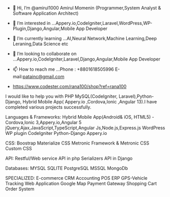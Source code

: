 - 👋 Hi, I’m @amirul1000  Amirul Momenin (Programmer,System Analyst & Software Application Architect)
- 👀 I’m interested in ...Appery.io,CodeIgniter,Laravel,WordPress,WP-Plugin,Django,Angular,Mobile App Developer
- 🌱 I’m currently learning ...AI,Neural Network,Machine Learning,Deep Leraning,Data Science etc
- 💞️ I’m looking to collaborate on ...Appery.io,CodeIgniter,Laravel,Django,Angular,Mobile App Developer
- 📫 How to reach me ...Phone : +8801618505996   E-mail:patainc@gmail.com

- https://www.codester.com/rana100/shop?ref=rana100

<!---
amirul1000/amirul1000 is a ✨ special ✨ repository because its `README.md` (this file) appears on your GitHub profile.
You can click the Preview link to take a look at your changes.
--->
I would like to help you with PHP MySQL(CodeIgniter, Laravel),Python-Django, Hybrid Mobile App( Appery.io ,Cordova,Ionic ,Angular 13).I have completed various projects successfully.

Languages & Frameworks:
Hybrid Mobile App(Android& iOS, HTML5) -Cordova,Ionic 3,Appery.io,Angular 5
jQuery,Ajax,JavaScript,TypeScript,Angular Js,Node.js,Express.js
WordPress
WP plugin
CodeIgniter
Python-Django
Appery.io

CSS:
Boostrap
Materialize CSS
Metronic Framework & Metronic CSS
Custom CSS

API:
Restful/Web service API in php
Serializers API in Django

Databases:
MYSQL
SQLITE
PostgreSQL
MSSQL
MongoDb

SPECIALIZED:
E-commerce
CRM
Accounting
POS
ERP
GPS-Vehicle Tracking
Web Application
Google Map
Payment Gateway
Shopping Cart
Order System
